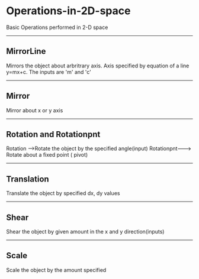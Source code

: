 # Operations-in-2D-space
Basic Operations performed in 2-D space

----
MirrorLine
----

Mirrors the object about arbritrary axis. Axis specified by equation of a line y=mx+c.  The inputs are 'm' and 'c'

---
Mirror
---

Mirror about x or y axis

---
Rotation and Rotationpnt
---

Rotation -->Rotate the object by the specified angle(input) 
Rotationpnt---> Rotate about a fixed point ( pivot)

---
Translation
---
Translate the object by specified dx, dy values

---
Shear
---
Shear the object by given amount in the x and y direction(inputs)

---
Scale
---
Scale the object by the amount specified






